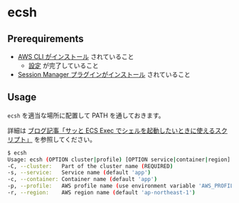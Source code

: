 # ecsh

## Prerequirements

- [AWS CLI がインストール](https://docs.aws.amazon.com/ja_jp/cli/latest/userguide/getting-started-install.html) されていること
  - [設定](https://docs.aws.amazon.com/ja_jp/cli/latest/userguide/cli-configure-quickstart.html) が完了していること
- [Session Manager プラグインがインストール](https://docs.aws.amazon.com/ja_jp/systems-manager/latest/userguide/session-manager-working-with-install-plugin.html) されていること

## Usage

`ecsh` を適当な場所に配置して PATH を通しておきます。

詳細は [ブログ記事「サッと ECS Exec でシェルを起動したいときに使えるスクリプト」](https://engineer.ashita-team.com/entry/introducing-a-wrapper-script-to-use-ecs-exec-more-easily) を参照してください。

```bash
$ ecsh
Usage: ecsh (OPTION cluster|profile) [OPTION service|container|region] ...
-C, --cluster:   Part of the cluster name (REQUIRED)
-s, --service:   Service name (default 'app')
-c, --container: Container name (default 'app')
-p, --profile:   AWS profile name (use environment variable 'AWS_PROFILE' as the default value)
-r, --region:    AWS region name (default 'ap-northeast-1')
```
